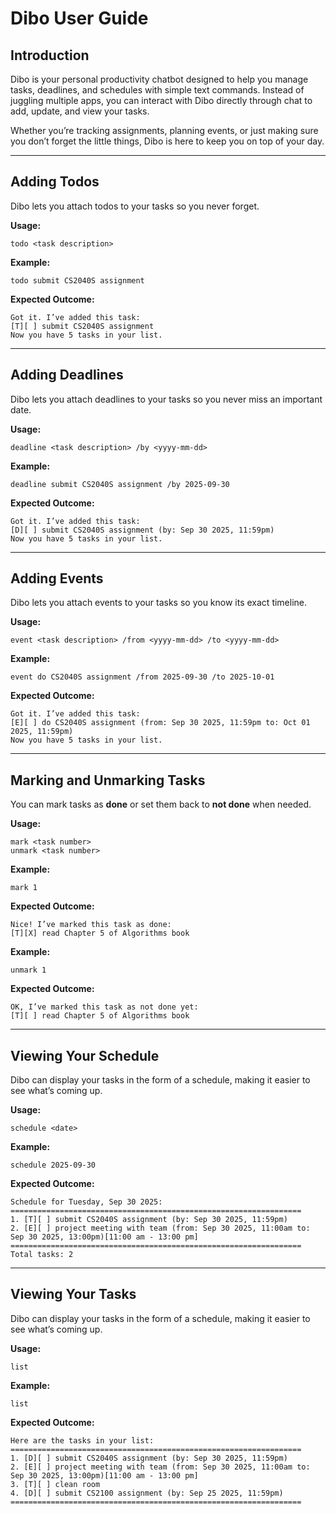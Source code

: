 # Dibo User Guide

## Introduction

Dibo is your personal productivity chatbot designed to help you manage tasks, deadlines, and schedules with simple text commands. Instead of juggling multiple apps, you can interact with Dibo directly through chat to add, update, and view your tasks.

Whether you’re tracking assignments, planning events, or just making sure you don’t forget the little things, Dibo is here to keep you on top of your day.

---

## Adding Todos

Dibo lets you attach todos to your tasks so you never forget.

**Usage:**
```
todo <task description> 
```

**Example:**

```
todo submit CS2040S assignment 
```

**Expected Outcome:**

```
Got it. I’ve added this task: 
[T][ ] submit CS2040S assignment 
Now you have 5 tasks in your list.
```

---

## Adding Deadlines

Dibo lets you attach deadlines to your tasks so you never miss an important date.

**Usage:**  
```
deadline <task description> /by <yyyy-mm-dd>
```

**Example:**  

```
deadline submit CS2040S assignment /by 2025-09-30
```

**Expected Outcome:**  

```
Got it. I’ve added this task: 
[D][ ] submit CS2040S assignment (by: Sep 30 2025, 11:59pm)
Now you have 5 tasks in your list.
```

---

## Adding Events

Dibo lets you attach events to your tasks so you know its exact timeline.

**Usage:**
```
event <task description> /from <yyyy-mm-dd> /to <yyyy-mm-dd>
```

**Example:**

```
event do CS2040S assignment /from 2025-09-30 /to 2025-10-01
```

**Expected Outcome:**

```
Got it. I’ve added this task: 
[E][ ] do CS2040S assignment (from: Sep 30 2025, 11:59pm to: Oct 01 2025, 11:59pm)
Now you have 5 tasks in your list.
```


---

## Marking and Unmarking Tasks

You can mark tasks as **done** or set them back to **not done** when needed.

**Usage:**  

```declarative
mark <task number>
unmark <task number>
```

**Example:**  

```declarative
mark 1
```

**Expected Outcome:**

```declarative
Nice! I’ve marked this task as done:
[T][X] read Chapter 5 of Algorithms book
```
**Example:**

```declarative
unmark 1
```

**Expected Outcome:**

```declarative
OK, I’ve marked this task as not done yet:
[T][ ] read Chapter 5 of Algorithms book
```

---

## Viewing Your Schedule

Dibo can display your tasks in the form of a schedule, making it easier to see what’s coming up.

**Usage:**  
```declarative
schedule <date>
```
**Example:**

```declarative
schedule 2025-09-30
```
**Expected Outcome:**

```declarative
Schedule for Tuesday, Sep 30 2025:
=================================================================
1. [T][ ] submit CS2040S assignment (by: Sep 30 2025, 11:59pm)
2. [E][ ] project meeting with team (from: Sep 30 2025, 11:00am to: Sep 30 2025, 13:00pm)[11:00 am - 13:00 pm]
=================================================================
Total tasks: 2
```

---

## Viewing Your Tasks

Dibo can display your tasks in the form of a schedule, making it easier to see what’s coming up.

**Usage:**
```declarative
list
```
**Example:**

```declarative
list
```
**Expected Outcome:**

```declarative
Here are the tasks in your list:
=================================================================
1. [D][ ] submit CS2040S assignment (by: Sep 30 2025, 11:59pm)
2. [E][ ] project meeting with team (from: Sep 30 2025, 11:00am to: Sep 30 2025, 13:00pm)[11:00 am - 13:00 pm]
3. [T][ ] clean room
4. [D][ ] submit CS2100 assignment (by: Sep 25 2025, 11:59pm)
=================================================================
```

